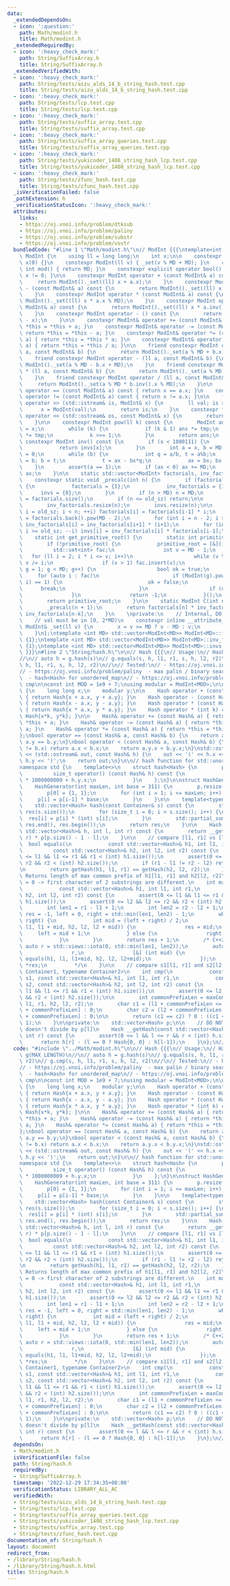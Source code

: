 ```yaml
---
data:
  _extendedDependsOn:
  - icon: ':question:'
    path: Math/modint.h
    title: Math/modint.h
  _extendedRequiredBy:
  - icon: ':heavy_check_mark:'
    path: String/SuffixArray.h
    title: String/SuffixArray.h
  _extendedVerifiedWith:
  - icon: ':heavy_check_mark:'
    path: String/tests/aizu_alds_14_b_string_hash.test.cpp
    title: String/tests/aizu_alds_14_b_string_hash.test.cpp
  - icon: ':heavy_check_mark:'
    path: String/tests/lcp.test.cpp
    title: String/tests/lcp.test.cpp
  - icon: ':heavy_check_mark:'
    path: String/tests/suffix_array.test.cpp
    title: String/tests/suffix_array.test.cpp
  - icon: ':heavy_check_mark:'
    path: String/tests/suffix_array_queries.test.cpp
    title: String/tests/suffix_array_queries.test.cpp
  - icon: ':heavy_check_mark:'
    path: String/tests/yukicoder_1408_string_hash_lcp.test.cpp
    title: String/tests/yukicoder_1408_string_hash_lcp.test.cpp
  - icon: ':heavy_check_mark:'
    path: String/tests/zfunc_hash.test.cpp
    title: String/tests/zfunc_hash.test.cpp
  _isVerificationFailed: false
  _pathExtension: h
  _verificationStatusIcon: ':heavy_check_mark:'
  attributes:
    links:
    - https://oj.vnoi.info/problem/dtksub
    - https://oj.vnoi.info/problem/paliny
    - https://oj.vnoi.info/problem/substr
    - https://oj.vnoi.info/problem/vostr
  bundledCode: "#line 1 \"Math/modint.h\"\n// ModInt {{{\ntemplate<int MD> struct\
    \ ModInt {\n    using ll = long long;\n    int x;\n\n    constexpr ModInt() :\
    \ x(0) {}\n    constexpr ModInt(ll v) { _set(v % MD + MD); }\n    constexpr static\
    \ int mod() { return MD; }\n    constexpr explicit operator bool() const { return\
    \ x != 0; }\n\n    constexpr ModInt operator + (const ModInt& a) const {\n   \
    \     return ModInt()._set((ll) x + a.x);\n    }\n    constexpr ModInt operator\
    \ - (const ModInt& a) const {\n        return ModInt()._set((ll) x - a.x + MD);\n\
    \    }\n    constexpr ModInt operator * (const ModInt& a) const {\n        return\
    \ ModInt()._set((ll) x * a.x % MD);\n    }\n    constexpr ModInt operator / (const\
    \ ModInt& a) const {\n        return ModInt()._set((ll) x * a.inv().x % MD);\n\
    \    }\n    constexpr ModInt operator - () const {\n        return ModInt()._set(MD\
    \ - x);\n    }\n\n    constexpr ModInt& operator += (const ModInt& a) { return\
    \ *this = *this + a; }\n    constexpr ModInt& operator -= (const ModInt& a) {\
    \ return *this = *this - a; }\n    constexpr ModInt& operator *= (const ModInt&\
    \ a) { return *this = *this * a; }\n    constexpr ModInt& operator /= (const ModInt&\
    \ a) { return *this = *this / a; }\n\n    friend constexpr ModInt operator + (ll\
    \ a, const ModInt& b) {\n        return ModInt()._set(a % MD + b.x);\n    }\n\
    \    friend constexpr ModInt operator - (ll a, const ModInt& b) {\n        return\
    \ ModInt()._set(a % MD - b.x + MD);\n    }\n    friend constexpr ModInt operator\
    \ * (ll a, const ModInt& b) {\n        return ModInt()._set(a % MD * b.x % MD);\n\
    \    }\n    friend constexpr ModInt operator / (ll a, const ModInt& b) {\n   \
    \     return ModInt()._set(a % MD * b.inv().x % MD);\n    }\n\n    constexpr bool\
    \ operator == (const ModInt& a) const { return x == a.x; }\n    constexpr bool\
    \ operator != (const ModInt& a) const { return x != a.x; }\n\n    friend std::istream&\
    \ operator >> (std::istream& is, ModInt& x) {\n        ll val; is >> val;\n  \
    \      x = ModInt(val);\n        return is;\n    }\n    constexpr friend std::ostream&\
    \ operator << (std::ostream& os, const ModInt& x) {\n        return os << x.x;\n\
    \    }\n\n    constexpr ModInt pow(ll k) const {\n        ModInt ans = 1, tmp\
    \ = x;\n        while (k) {\n            if (k & 1) ans *= tmp;\n            tmp\
    \ *= tmp;\n            k >>= 1;\n        }\n        return ans;\n    }\n\n   \
    \ constexpr ModInt inv() const {\n        if (x < 1000111) {\n            _precalc(1000111);\n\
    \            return invs[x];\n        }\n        int a = x, b = MD, ax = 1, bx\
    \ = 0;\n        while (b) {\n            int q = a/b, t = a%b;\n            a\
    \ = b; b = t;\n            t = ax - bx*q;\n            ax = bx; bx = t;\n    \
    \    }\n        assert(a == 1);\n        if (ax < 0) ax += MD;\n        return\
    \ ax;\n    }\n\n    static std::vector<ModInt> factorials, inv_factorials, invs;\n\
    \    constexpr static void _precalc(int n) {\n        if (factorials.empty())\
    \ {\n            factorials = {1};\n            inv_factorials = {1};\n      \
    \      invs = {0};\n        }\n        if (n > MD) n = MD;\n        int old_sz\
    \ = factorials.size();\n        if (n <= old_sz) return;\n\n        factorials.resize(n);\n\
    \        inv_factorials.resize(n);\n        invs.resize(n);\n\n        for (int\
    \ i = old_sz; i < n; ++i) factorials[i] = factorials[i-1] * i;\n        inv_factorials[n-1]\
    \ = factorials.back().pow(MD - 2);\n        for (int i = n - 2; i >= old_sz; --i)\
    \ inv_factorials[i] = inv_factorials[i+1] * (i+1);\n        for (int i = n-1;\
    \ i >= old_sz; --i) invs[i] = inv_factorials[i] * factorials[i-1];\n    }\n\n\
    \    static int get_primitive_root() {\n        static int primitive_root = 0;\n\
    \        if (!primitive_root) {\n            primitive_root = [&]() {\n      \
    \          std::set<int> fac;\n                int v = MD - 1;\n             \
    \   for (ll i = 2; i * i <= v; i++)\n                    while (v % i == 0) fac.insert(i),\
    \ v /= i;\n                if (v > 1) fac.insert(v);\n                for (int\
    \ g = 1; g < MD; g++) {\n                    bool ok = true;\n               \
    \     for (auto i : fac)\n                        if (ModInt(g).pow((MD - 1) /\
    \ i) == 1) {\n                            ok = false;\n                      \
    \      break;\n                        }\n                    if (ok) return g;\n\
    \                }\n                return -1;\n            }();\n        }\n\
    \        return primitive_root;\n    }\n\n    static ModInt C(int n, int k) {\n\
    \        _precalc(n + 1);\n        return factorials[n] * inv_factorials[k] *\
    \ inv_factorials[n-k];\n    }\n    \nprivate:\n    // Internal, DO NOT USE.\n\
    \    // val must be in [0, 2*MD)\n    constexpr inline __attribute__((always_inline))\
    \ ModInt& _set(ll v) {\n        x = v >= MD ? v - MD : v;\n        return *this;\n\
    \    }\n};\ntemplate <int MD> std::vector<ModInt<MD>> ModInt<MD>::factorials =\
    \ {1};\ntemplate <int MD> std::vector<ModInt<MD>> ModInt<MD>::inv_factorials =\
    \ {1};\ntemplate <int MD> std::vector<ModInt<MD>> ModInt<MD>::invs = {0};\n//\
    \ }}}\n#line 2 \"String/hash.h\"\n\n// Hash {{{\n// Usage:\n// HashGenerator g(MAX_LENGTH)\n\
    //\n// auto h = g.hash(s)\n// g.equals(s, h, l1, r1, s, h, l2, r2)\n// g.cmp(s,\
    \ h, l1, r1, s, h, l2, r2)\n//\n// Tested:\n// - https://oj.vnoi.info/problem/substr\n\
    // - https://oj.vnoi.info/problem/paliny  - max palin / binary search\n// - https://oj.vnoi.info/problem/dtksub\
    \  - hash<Hash> for unordered_map\n// - https://oj.vnoi.info/problem/vostr   -\
    \ cmp\n\nconst int MOD = 1e9 + 7;\nusing modular = ModInt<MOD>;\n\nstruct Hash\
    \ {\n    long long x;\n    modular y;\n\n    Hash operator + (const Hash& a) const\
    \ { return Hash{x + a.x, y + a.y}; }\n    Hash operator - (const Hash& a) const\
    \ { return Hash{x - a.x, y - a.y}; }\n    Hash operator * (const Hash& a) const\
    \ { return Hash{x * a.x, y * a.y}; }\n    Hash operator * (int k) const { return\
    \ Hash{x*k, y*k}; }\n\n    Hash& operator += (const Hash& a) { return *this =\
    \ *this + a; }\n    Hash& operator -= (const Hash& a) { return *this = *this -\
    \ a; }\n    Hash& operator *= (const Hash& a) { return *this = *this * a; }\n\
    };\nbool operator == (const Hash& a, const Hash& b) {\n    return a.x == b.x &&\
    \ a.y == b.y;\n}\nbool operator < (const Hash& a, const Hash& b) {\n    if (a.x\
    \ != b.x) return a.x < b.x;\n    return a.y.x < b.y.x;\n}\nstd::ostream& operator\
    \ << (std::ostream& out, const Hash& h) {\n    out << '(' << h.x << \", \" <<\
    \ h.y << ')';\n    return out;\n}\n\n// hash function for std::unordered_map\n\
    namespace std {\n    template<>\n    struct hash<Hash> {\n        public:\n  \
    \          size_t operator() (const Hash& h) const {\n                return h.x\
    \ * 1000000009 + h.y.x;\n            }\n    };\n}\n\nstruct HashGenerator {\n\
    \    HashGenerator(int maxLen, int base = 311) {\n        p.resize(maxLen + 1);\n\
    \        p[0] = {1, 1};\n        for (int i = 1; i <= maxLen; i++) {\n       \
    \     p[i] = p[i-1] * base;\n        }\n    }\n\n    template<typename Container>\n\
    \    std::vector<Hash> hash(const Container& s) const {\n        std::vector<Hash>\
    \ res(s.size());\n        for (size_t i = 0; i < s.size(); i++) {\n          \
    \  res[i] = p[i] * (int) s[i];\n        }\n        std::partial_sum(res.begin(),\
    \ res.end(), res.begin());\n        return res;\n    }\n\n    Hash getHash(const\
    \ std::vector<Hash>& h, int l, int r) const {\n        return __getHash(h, l,\
    \ r) * p[p.size() - 1 - l];\n    }\n\n    // compare [l1, r1] vs [l2, r2]\n  \
    \  bool equals(\n            const std::vector<Hash>& h1, int l1, int r1,\n  \
    \          const std::vector<Hash>& h2, int l2, int r2) const {\n        assert(0\
    \ <= l1 && l1 <= r1 && r1 < (int) h1.size());\n        assert(0 <= l2 && l2 <=\
    \ r2 && r2 < (int) h2.size());\n        if (r1 - l1 != r2 - l2) return false;\n\
    \n        return getHash(h1, l1, r1) == getHash(h2, l2, r2);\n    }\n\n    //\
    \ Returns length of max common prefix of h1[l1, r1] and h2[l2, r2]\n    // length\
    \ = 0 -> first character of 2 substrings are different.\n    int maxCommonPrefix(\n\
    \            const std::vector<Hash>& h1, int l1, int r1,\n            const std::vector<Hash>&\
    \ h2, int l2, int r2) const {\n        assert(0 <= l1 && l1 <= r1 && r1 < (int)\
    \ h1.size());\n        assert(0 <= l2 && l2 <= r2 && r2 < (int) h2.size());\n\n\
    \        int len1 = r1 - l1 + 1;\n        int len2 = r2 - l2 + 1;\n\n        int\
    \ res = -1, left = 0, right = std::min(len1, len2) - 1;\n        while (left <=\
    \ right) {\n            int mid = (left + right) / 2;\n            if (equals(h1,\
    \ l1, l1 + mid, h2, l2, l2 + mid)) {\n                res = mid;\n           \
    \     left = mid + 1;\n            } else {\n                right = mid - 1;\n\
    \            }\n        }\n        return res + 1;\n        /* C++20\n       \
    \ auto r = std::views::iota(0, std::min(len1, len2));\n        auto res = std::ranges::partition_point(\n\
    \                r,\n                [&] (int mid) {\n                    return\
    \ equals(h1, l1, l1+mid, h2, l2, l2+mid);\n                });\n        return\
    \ *res;\n         */\n    }\n\n    // compare s1[l1, r1] and s2[l2, r2]\n    template<typename\
    \ Container1, typename Container2>\n    int cmp(\n            const Container1&\
    \ s1, const std::vector<Hash>& h1, int l1, int r1,\n            const Container2&\
    \ s2, const std::vector<Hash>& h2, int l2, int r2) const {\n        assert(0 <=\
    \ l1 && l1 <= r1 && r1 < (int) h1.size());\n        assert(0 <= l2 && l2 <= r2\
    \ && r2 < (int) h2.size());\n\n        int commonPrefixLen = maxCommonPrefix(h1,\
    \ l1, r1, h2, l2, r2);\n        char c1 = (l1 + commonPrefixLen <= r1) ? s1[l1\
    \ + commonPrefixLen] : 0;\n        char c2 = (l2 + commonPrefixLen <= r2) ? s2[l2\
    \ + commonPrefixLen] : 0;\n\n        return (c1 == c2) ? 0 : ((c1 < c2) ? -1 :\
    \ 1);\n    }\n\nprivate:\n    std::vector<Hash> p;\n\n    // DO NOT USE, this\
    \ doesn't divide by p[l]\n    Hash __getHash(const std::vector<Hash>& h, int l,\
    \ int r) const {\n        assert(0 <= l && l <= r && r < (int) h.size());\n  \
    \      return h[r] - (l == 0 ? Hash{0, 0} : h[l-1]);\n    }\n};\n// }}}\n"
  code: "#include \"../Math/modint.h\"\n\n// Hash {{{\n// Usage:\n// HashGenerator\
    \ g(MAX_LENGTH)\n//\n// auto h = g.hash(s)\n// g.equals(s, h, l1, r1, s, h, l2,\
    \ r2)\n// g.cmp(s, h, l1, r1, s, h, l2, r2)\n//\n// Tested:\n// - https://oj.vnoi.info/problem/substr\n\
    // - https://oj.vnoi.info/problem/paliny  - max palin / binary search\n// - https://oj.vnoi.info/problem/dtksub\
    \  - hash<Hash> for unordered_map\n// - https://oj.vnoi.info/problem/vostr   -\
    \ cmp\n\nconst int MOD = 1e9 + 7;\nusing modular = ModInt<MOD>;\n\nstruct Hash\
    \ {\n    long long x;\n    modular y;\n\n    Hash operator + (const Hash& a) const\
    \ { return Hash{x + a.x, y + a.y}; }\n    Hash operator - (const Hash& a) const\
    \ { return Hash{x - a.x, y - a.y}; }\n    Hash operator * (const Hash& a) const\
    \ { return Hash{x * a.x, y * a.y}; }\n    Hash operator * (int k) const { return\
    \ Hash{x*k, y*k}; }\n\n    Hash& operator += (const Hash& a) { return *this =\
    \ *this + a; }\n    Hash& operator -= (const Hash& a) { return *this = *this -\
    \ a; }\n    Hash& operator *= (const Hash& a) { return *this = *this * a; }\n\
    };\nbool operator == (const Hash& a, const Hash& b) {\n    return a.x == b.x &&\
    \ a.y == b.y;\n}\nbool operator < (const Hash& a, const Hash& b) {\n    if (a.x\
    \ != b.x) return a.x < b.x;\n    return a.y.x < b.y.x;\n}\nstd::ostream& operator\
    \ << (std::ostream& out, const Hash& h) {\n    out << '(' << h.x << \", \" <<\
    \ h.y << ')';\n    return out;\n}\n\n// hash function for std::unordered_map\n\
    namespace std {\n    template<>\n    struct hash<Hash> {\n        public:\n  \
    \          size_t operator() (const Hash& h) const {\n                return h.x\
    \ * 1000000009 + h.y.x;\n            }\n    };\n}\n\nstruct HashGenerator {\n\
    \    HashGenerator(int maxLen, int base = 311) {\n        p.resize(maxLen + 1);\n\
    \        p[0] = {1, 1};\n        for (int i = 1; i <= maxLen; i++) {\n       \
    \     p[i] = p[i-1] * base;\n        }\n    }\n\n    template<typename Container>\n\
    \    std::vector<Hash> hash(const Container& s) const {\n        std::vector<Hash>\
    \ res(s.size());\n        for (size_t i = 0; i < s.size(); i++) {\n          \
    \  res[i] = p[i] * (int) s[i];\n        }\n        std::partial_sum(res.begin(),\
    \ res.end(), res.begin());\n        return res;\n    }\n\n    Hash getHash(const\
    \ std::vector<Hash>& h, int l, int r) const {\n        return __getHash(h, l,\
    \ r) * p[p.size() - 1 - l];\n    }\n\n    // compare [l1, r1] vs [l2, r2]\n  \
    \  bool equals(\n            const std::vector<Hash>& h1, int l1, int r1,\n  \
    \          const std::vector<Hash>& h2, int l2, int r2) const {\n        assert(0\
    \ <= l1 && l1 <= r1 && r1 < (int) h1.size());\n        assert(0 <= l2 && l2 <=\
    \ r2 && r2 < (int) h2.size());\n        if (r1 - l1 != r2 - l2) return false;\n\
    \n        return getHash(h1, l1, r1) == getHash(h2, l2, r2);\n    }\n\n    //\
    \ Returns length of max common prefix of h1[l1, r1] and h2[l2, r2]\n    // length\
    \ = 0 -> first character of 2 substrings are different.\n    int maxCommonPrefix(\n\
    \            const std::vector<Hash>& h1, int l1, int r1,\n            const std::vector<Hash>&\
    \ h2, int l2, int r2) const {\n        assert(0 <= l1 && l1 <= r1 && r1 < (int)\
    \ h1.size());\n        assert(0 <= l2 && l2 <= r2 && r2 < (int) h2.size());\n\n\
    \        int len1 = r1 - l1 + 1;\n        int len2 = r2 - l2 + 1;\n\n        int\
    \ res = -1, left = 0, right = std::min(len1, len2) - 1;\n        while (left <=\
    \ right) {\n            int mid = (left + right) / 2;\n            if (equals(h1,\
    \ l1, l1 + mid, h2, l2, l2 + mid)) {\n                res = mid;\n           \
    \     left = mid + 1;\n            } else {\n                right = mid - 1;\n\
    \            }\n        }\n        return res + 1;\n        /* C++20\n       \
    \ auto r = std::views::iota(0, std::min(len1, len2));\n        auto res = std::ranges::partition_point(\n\
    \                r,\n                [&] (int mid) {\n                    return\
    \ equals(h1, l1, l1+mid, h2, l2, l2+mid);\n                });\n        return\
    \ *res;\n         */\n    }\n\n    // compare s1[l1, r1] and s2[l2, r2]\n    template<typename\
    \ Container1, typename Container2>\n    int cmp(\n            const Container1&\
    \ s1, const std::vector<Hash>& h1, int l1, int r1,\n            const Container2&\
    \ s2, const std::vector<Hash>& h2, int l2, int r2) const {\n        assert(0 <=\
    \ l1 && l1 <= r1 && r1 < (int) h1.size());\n        assert(0 <= l2 && l2 <= r2\
    \ && r2 < (int) h2.size());\n\n        int commonPrefixLen = maxCommonPrefix(h1,\
    \ l1, r1, h2, l2, r2);\n        char c1 = (l1 + commonPrefixLen <= r1) ? s1[l1\
    \ + commonPrefixLen] : 0;\n        char c2 = (l2 + commonPrefixLen <= r2) ? s2[l2\
    \ + commonPrefixLen] : 0;\n\n        return (c1 == c2) ? 0 : ((c1 < c2) ? -1 :\
    \ 1);\n    }\n\nprivate:\n    std::vector<Hash> p;\n\n    // DO NOT USE, this\
    \ doesn't divide by p[l]\n    Hash __getHash(const std::vector<Hash>& h, int l,\
    \ int r) const {\n        assert(0 <= l && l <= r && r < (int) h.size());\n  \
    \      return h[r] - (l == 0 ? Hash{0, 0} : h[l-1]);\n    }\n};\n// }}}\n"
  dependsOn:
  - Math/modint.h
  isVerificationFile: false
  path: String/hash.h
  requiredBy:
  - String/SuffixArray.h
  timestamp: '2022-12-29 17:34:35+08:00'
  verificationStatus: LIBRARY_ALL_AC
  verifiedWith:
  - String/tests/aizu_alds_14_b_string_hash.test.cpp
  - String/tests/lcp.test.cpp
  - String/tests/suffix_array_queries.test.cpp
  - String/tests/yukicoder_1408_string_hash_lcp.test.cpp
  - String/tests/suffix_array.test.cpp
  - String/tests/zfunc_hash.test.cpp
documentation_of: String/hash.h
layout: document
redirect_from:
- /library/String/hash.h
- /library/String/hash.h.html
title: String/hash.h
---
```

